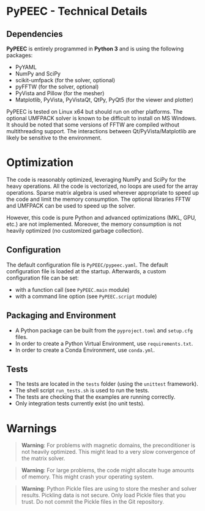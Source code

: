 # PyPEEC - Technical Details

## Dependencies

**PyPEEC** is entirely programmed in **Python 3** and is using the following packages:
* PyYAML
* NumPy and SciPy
* scikit-umfpack (for the solver, optional)
* pyFFTW (for the solver, optional)
* PyVista and Pillow (for the mesher)
* Matplotlib, PyVista, PyVistaQt, QtPy, PyQt5 (for the viewer and plotter)

PyPEEC is tested on Linux x64 but should run on other platforms.
The optional UMFPACK solver is known to be difficult to install on MS Windows.
It should be noted that some versions of FFTW are compiled without multithreading support.
The interactions between Qt/PyVista/Matplotlib are likely be sensitive to the environment.

# Optimization

The code is reasonably optimized, leveraging NumPy and SciPy for the heavy operations.
All the code is vectorized, no loops are used for the array operations.
Sparse matrix algebra is used wherever appropriate to speed up the code and limit the memory consumption.
The optional libraries FFTW and UMFPACK can be used to speed up the solver.

However, this code is pure Python and advanced optimizations (MKL, GPU, etc.) are not implemented.
Moreover, the memory consumption is not heavily optimized (no customized garbage collection).

## Configuration

The default configuration file is `PyPEEC/pypeec.yaml`.
The default configuration file is loaded at the startup.
Afterwards, a custom configuration file can be set:
* with a function call (see `PyPEEC.main` module)
* with a command line option (see `PyPEEC.script` module)

## Packaging and Environment

* A Python package can be built from the `pyproject.toml` and `setup.cfg` files.
* In order to create a Python Virtual Environment, use `requirements.txt`.
* In order to create a Conda Environment, use `conda.yml`.

## Tests

* The tests are located in the `tests` folder (using the `unittest` framework).
* The shell script `run_tests.sh` is used to run the tests.
* The tests are checking that the examples are running correctly.
* Only integration tests currently exist (no unit tests).

# Warnings

> **Warning**: For problems with magnetic domains, the preconditioner is not heavily optimized.
> This might lead to a very slow convergence of the matrix solver.

> **Warning**: For large problems, the code might allocate huge amounts of memory.
> This might crash your operating system.

> **Warning**: Python Pickle files are using to store the mesher and solver results.
> Pickling data is not secure. 
> Only load Pickle files that you trust.
> Do not commit the Pickle files in the Git repository.
